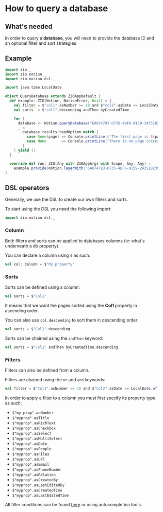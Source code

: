 # How to query a database

## What's needed

In order to query a **database**, you will need to provide the database ID and an optional filter and sort strategies.

## Example

```scala
import zio._
import zio.notion._
import zio.notion.dsl._

import java.time.LocalDate

object QueryDatabase extends ZIOAppDefault {
  def example: ZIO[Notion, NotionError, Unit] = {
    val filter = $"col1".asNumber >= 10 and $"col2".asDate <= LocalDate.of(2022, 2, 2)
    val sorts  = $"col1".descending andThen byCreatedTime

    for {
      database <- Notion.queryDatabase("6A074793-D735-4BF6-9159-24351D239BBC", filter, sorts) // Insert your own database ID
      _ <-
        database.results.headOption match {
          case Some(page) => Console.printLine(s"The first page is ${page.id}").orDie
          case None       => Console.printLine("There is no page corresponding to the query").orDie
        }
    } yield ()
  }

  override def run: ZIO[Any with ZIOAppArgs with Scope, Any, Any] =
    example.provide(Notion.layerWith("6A074793-D735-4BF6-9159-24351D239BBC")) // Insert your own bearer
}
```

## DSL operators

Generally, we use the DSL to create our own filters and sorts. 

To start using the DSL you need the following import:

```scala
import zio.notion.dsl._
```

### Column

Both filters and sorts can be applied to databases columns (ie: what's underneath a db property).

You can declare a column using `$` as such: 

```scala
val col: Column = $"My property"
```
### Sorts

Sorts can be defined using a column:

```scala
val sorts = $"Col1"
```

It  means that we want the pages sorted using the **Col1** property in ascending order.

You can also use `col.descending` to sort them in descending order:

```scala
val sorts = $"Col1".descending
```

Sorts can be chained using the `andThen` keyword:

```scala
val sorts = $"Col1" andThen byCreatedTime.descending
```

### Filters

Filters can also be defined from a column.

Filters are chained using the `or` and `and` keywords:

```scala
val filter = $"Col1".asNumber >= 10 and $"Col2".asDate <= LocalDate.of(2022, 2, 2)
```

In order to apply a filter to a column you must first specify its property type as such: 
- `$"my prop".asNumber`
- `$"myprop".asTitle`
- `$"myprop".asRichText`
- `$"myprop".asCheckbox`
- `$"myprop".asSelect`
- `$"myprop".asMultiSelect`
- `$"myprop".asDate`
- `$"myprop".asPeople`
- `$"myprop".asFiles`
- `$"myprop".asUrl`
- `$"myprop".asEmail`
- `$"myprop".asPhoneNumber`
- `$"myprop".asRelation`
- `$"myprop".asCreatedBy`
- `$"myprop".asLastEditedBy`
- `$"myprop".asCreatedTime`
- `$"myprop".asLastEditedTime`

All filter conditions can be found [here](https://developers.notion.com/reference/post-database-query-filter) or using 
autocompletion tools.



